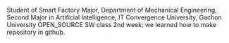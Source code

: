 Student of Smart Factory Major, Department of Mechanical Engineering,
Second Major in Artificial Intelligence, IT Convergence University, Gachon University
OPEN_SOURCE SW class 2nd week: 
we learned how to make repository in github. 

